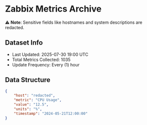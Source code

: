 # Zabbix Metrics Archive

⚠️ **Note**: Sensitive fields like hostnames and system descriptions are redacted.

## Dataset Info
- Last Updated: 2025-07-30 19:00 UTC
- Total Metrics Collected: 1035
- Update Frequency: Every (1) hour

## Data Structure
```json
{
    "host": "redacted",
    "metric": "CPU Usage",
    "value": "12.5",
    "units": "%",
    "timestamp": "2024-05-21T12:00:00"
}
```
